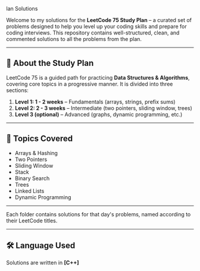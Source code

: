 lan Solutions

Welcome to my solutions for the **LeetCode 75 Study Plan** – a curated set of problems designed to help you level up your coding skills and prepare for coding interviews. This repository contains well-structured, clean, and commented solutions to all the problems from the plan.

---

## 📌 About the Study Plan

LeetCode 75 is a guided path for practicing **Data Structures & Algorithms**, covering core topics in a progressive manner. It is divided into three sections:

1. **Level 1: 1 - 2 weeks** – Fundamentals (arrays, strings, prefix sums)
2. **Level 2: 2 - 3 weeks** – Intermediate (two pointers, sliding window, trees)
3. **Level 3 (optional)** – Advanced (graphs, dynamic programming, etc.)

---

## 🧩 Topics Covered

- Arrays & Hashing
- Two Pointers
- Sliding Window
- Stack
- Binary Search
- Trees
- Linked Lists
- Dynamic Programming

---

Each folder contains solutions for that day's problems, named according to their LeetCode titles.

---

## 🛠️ Language Used

Solutions are written in **[C++]**  
